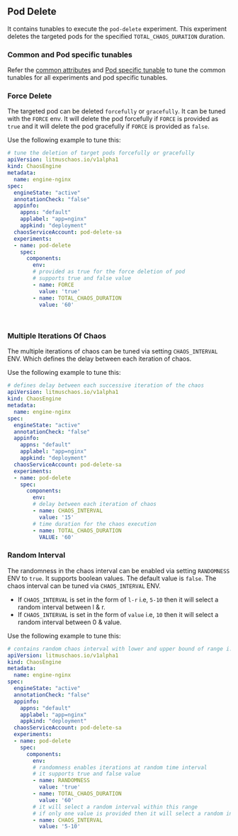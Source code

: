 ## Pod Delete

It contains tunables to execute the `pod-delete` experiment. This experiment deletes the targeted pods for the specified `TOTAL_CHAOS_DURATION` duration. 

### Common and Pod specific tunables

Refer the [common attributes](../common/common.md) and [Pod specific tunable](common.md) to tune the common tunables for all experiments and pod specific tunables. 

### Force Delete

The targeted pod can be deleted `forcefully` or `gracefully`. It can be tuned with the `FORCE` env. It will delete the pod forcefully if `FORCE` is provided as `true` and it will delete the pod gracefully if `FORCE` is provided as `false`.

Use the following example to tune this:

[embedmd]:# (https://raw.githubusercontent.com/ispeakc0de/litmus/experiments-by-example/docs/experiments/categories/pods/pod-delete/force.yaml yaml)
```yaml
# tune the deletion of target pods forcefully or gracefully
apiVersion: litmuschaos.io/v1alpha1
kind: ChaosEngine
metadata:
  name: engine-nginx
spec:
  engineState: "active"
  annotationCheck: "false"
  appinfo:
    appns: "default"
    applabel: "app=nginx"
    appkind: "deployment"
  chaosServiceAccount: pod-delete-sa
  experiments:
  - name: pod-delete
    spec:
      components:
        env:
        # provided as true for the force deletion of pod
        # supports true and false value
        - name: FORCE
          value: 'true'
        - name: TOTAL_CHAOS_DURATION
          value: '60'
        
       
```

### Multiple Iterations Of Chaos

The multiple iterations of chaos can be tuned via setting `CHAOS_INTERVAL` ENV. Which defines the delay between each iteration of chaos.

Use the following example to tune this:

[embedmd]:# (https://raw.githubusercontent.com/ispeakc0de/litmus/experiments-by-example/docs/experiments/categories/pods/pod-delete/chaos-interval.yaml yaml)
```yaml
# defines delay between each successive iteration of the chaos
apiVersion: litmuschaos.io/v1alpha1
kind: ChaosEngine
metadata:
  name: engine-nginx
spec:
  engineState: "active"
  annotationCheck: "false"
  appinfo:
    appns: "default"
    applabel: "app=nginx"
    appkind: "deployment"
  chaosServiceAccount: pod-delete-sa
  experiments:
  - name: pod-delete
    spec:
      components:
        env:
        # delay between each iteration of chaos
        - name: CHAOS_INTERVAL
          value: '15'
        # time duration for the chaos execution
        - name: TOTAL_CHAOS_DURATION
          VALUE: '60'
```

### Random Interval

The randomness in the chaos interval can be enabled via setting `RANDOMNESS` ENV to `true`. It supports boolean values. The default value is `false`.
The chaos interval can be tuned via `CHAOS_INTERVAL` ENV. 
- If `CHAOS_INTERVAL` is set in the form of `l-r` i.e, `5-10` then it will select a random interval between l & r.
- If `CHAOS_INTERVAL` is set in the form of `value` i.e, `10` then it will select a random interval between 0 & value.

Use the following example to tune this:

[embedmd]:# (https://raw.githubusercontent.com/ispeakc0de/litmus/experiments-by-example/docs/experiments/categories/pods/pod-delete/randomness-interval.yaml yaml)
```yaml
# contains random chaos interval with lower and upper bound of range i.e [l,r]
apiVersion: litmuschaos.io/v1alpha1
kind: ChaosEngine
metadata:
  name: engine-nginx
spec:
  engineState: "active"
  annotationCheck: "false"
  appinfo:
    appns: "default"
    applabel: "app=nginx"
    appkind: "deployment"
  chaosServiceAccount: pod-delete-sa
  experiments:
  - name: pod-delete
    spec:
      components:
        env:
        # randomness enables iterations at random time interval
        # it supports true and false value
        - name: RANDOMNESS
          value: 'true'
        - name: TOTAL_CHAOS_DURATION
          value: '60'
        # it will select a random interval within this range
        # if only one value is provided then it will select a random interval within 0-CHAOS_INTERVAL range
        - name: CHAOS_INTERVAL
          value: '5-10' 
```
